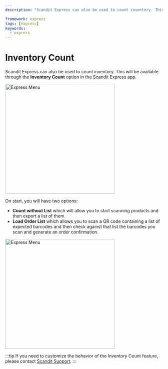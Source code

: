 ```yaml
---
description: "Scandit Express can also be used to count inventory. This will be available through the **Inventory Count** option in the Scandit Express app.                                                                             "

framework: express
tags: [express]
keywords:
  - express
---
```


# Inventory Count

Scandit Express can also be used to count inventory. This will be available through the **Inventory Count** option in the Scandit Express app.

<img src="/img/express/express_menu.png" alt="Express Menu" width="350px" />

On start, you will have two options: 

* **Count without List** which will allow you to start scanning products and then export a list of them.
* **Load Order List** which allows you to scan a QR code containing a list of expected barcodes and then check against that list the barcodes you scan and generate an order confirmation.

<img src="/img/express/inventory_count.jpg" alt="Express Menu" width="350px" />

:::tip
If you need to customize the behavior of the Inventory Count feature, please contact [Scandit Support](mailto:support@scandit.com).
:::